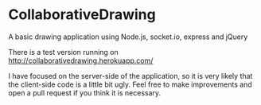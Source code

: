 CollaborativeDrawing
====================

A basic drawing application using Node.js, socket.io, express and jQuery

There is a test version running on http://collaborativedrawing.herokuapp.com/

I have focused on the server-side of the application, so it is very likely that the client-side code is a little bit ugly. Feel free to make improvements and open a pull request if you think it is necessary.
